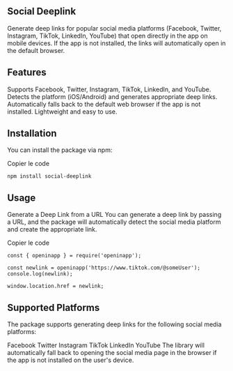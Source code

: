 
## Social Deeplink

Generate deep links for popular social media platforms (Facebook, Twitter, Instagram, TikTok, LinkedIn, YouTube) that open directly in the app on mobile devices. If the app is not installed, the links will automatically open in the default browser.

## Features
Supports Facebook, Twitter, Instagram, TikTok, LinkedIn, and YouTube.
Detects the platform (iOS/Android) and generates appropriate deep links.
Automatically falls back to the default web browser if the app is not installed.
Lightweight and easy to use.

## Installation
You can install the package via npm:


Copier le code
```
npm install social-deeplink
```
## Usage
Generate a Deep Link from a URL
You can generate a deep link by passing a URL, and the package will automatically detect the social media platform and create the appropriate link.

Copier le code
```
const { openinapp } = require('openinapp');

const newlink = openinapp('https://www.tiktok.com/@someUser');
console.log(newlink);

window.location.href = newlink;
```

## Supported Platforms
The package supports generating deep links for the following social media platforms:

Facebook
Twitter
Instagram
TikTok
LinkedIn
YouTube
The library will automatically fall back to opening the social media page in the browser if the app is not installed on the user's device.

